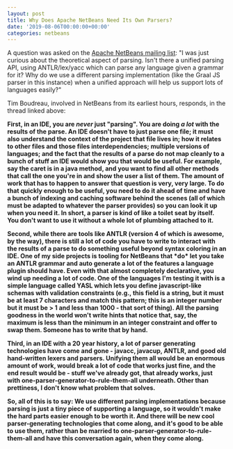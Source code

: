 ```yaml
---
layout: post
title: Why Does Apache NetBeans Need Its Own Parsers?
date: '2019-08-06T00:00:00+00:00'
categories: netbeans
---
```

A question was asked on the <a href="https://lists.apache.org/thread.html/ebabfa11e9a88069a762e68a8ade3c70669fb070c891552ea847e4be@%3Cdev.netbeans.apache.org%3E">Apache NetBeans mailing list</a>: "I was just curious about the theoretical aspect of parsing. Isn't there a unified parsing API, using ANTLR/lex/yacc which can parse any language given a grammar for it? Why do we use a different parsing implementation (like the Graal JS parser in this instance) when a unified approach will help us support lots of languages easily?"

<p>Tim Boudreau, involved in NetBeans from its earliest hours, responds, in the thread linked above:</p>

<b><p>First, in an IDE, you are *never* just "parsing".  You are doing *a lot* with the results of the parse.  An IDE doesn't have to just parse one file;  it must also understand the context of the project that file lives in;  how it relates to other files and those files interdependencies; multiple versions of languages;  and the fact that the results of a parse do not map cleanly to a bunch of stuff an IDE would show you that would be useful.  For example, say the caret is in a java method, and you want to find all other methods that call the one you're in and show the user a list of them.  The amount of work that has to happen to answer that question is very, very large.  To do that quickly enough to be useful, you need to do it ahead of time and have a bunch of indexing and caching software behind the scenes (all of which must be adapted to whatever the parser provides) so you can look it up when you need it.  In short, a parser is kind of like a toilet seat by itself.  You don't want to use it without a whole lot of plumbing attached to it.</p>

<p>Second, while there are tools like ANTLR (version 4 of which is awesome, by the way), there is still a lot of code you have to write to interact with the results of a parse to do something useful beyond syntax coloring in an IDE.  One of my side projects is tooling for NetBeans that *do* let you take an ANTLR grammar and auto generate a lot of the features a language plugin should have.  Even with that almost completely declarative, you wind up needing a lot of code.  One of the languages I'm testing it with is a simple language called YASL which lets you define javascript-like schemas with validation constraints (e.g., this field is a string, but it must be at least 7 characters and match this pattern;  this is an integer number but it must be > 1 and less than 1000 - that sort of thing).  All the parsing goodness in the world won't write hints that notice that, say, the maximum is less than the minimum in an integer constraint and offer to swap them.  Someone has to write that by hand.</p>

<p>Third, in an IDE with a 20 year history, a lot of parser generating technologies have come and gone - javacc, javacup, ANTLR, and good old hand-written lexers and parsers.  Unifying them all would be an enormous amount of work, would break a lot of code that works just fine, and the end result would be - stuff we've already got, that already works, just with one-parser-generator-to-rule-them-all underneath.  Other than prettiness, I don't know what problem that solves.</p>

<p>So, all of this is to say:  We use different parsing implementations because parsing is just a tiny piece of supporting a language, so it wouldn't make the hard parts easier enough to be worth it.  And there will be new cool parser-generating technologies that come along, and it's good to be able to use them, rather than be married to one-parser-generator-to-rule-them-all and have this conversation again, when they come along.</p></b>
